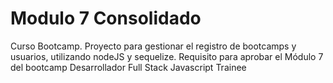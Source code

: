 # Modulo 7 Consolidado

Curso Bootcamp. Proyecto para gestionar el registro de bootcamps y usuarios, utilizando nodeJS y sequelize. Requisito para aprobar el Módulo 7 del bootcamp Desarrollador Full Stack Javascript Trainee
